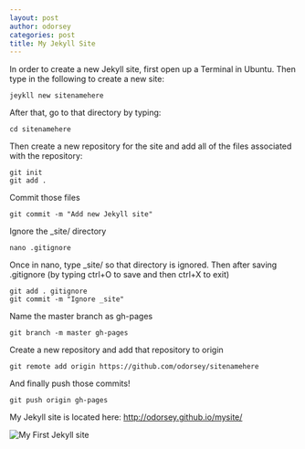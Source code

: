 ```yaml
---
layout: post
author: odorsey
categories: post
title: My Jekyll Site
---
```


In order to create a new Jekyll site, first open up a Terminal in Ubuntu. Then type in the following to create a new site:
```
jeykll new sitenamehere
```

After that, go to that directory by typing:
```
cd sitenamehere
```
Then create a new repository for the site and add all of the files associated with the repository:
```
git init
git add .
```

Commit those files
```
git commit -m "Add new Jekyll site"
```

Ignore the _site/ directory
```
nano .gitignore
```

Once in nano, type _site/ so that directory is ignored. Then after saving .gitignore (by typing ctrl+O to save and then ctrl+X to exit)
```
git add . gitignore
git commit -m "Ignore _site"
```

Name the master branch as gh-pages
```
git branch -m master gh-pages
```

Create a new repository and add that repository to origin
```
git remote add origin https://github.com/odorsey/sitenamehere
```
And finally push those commits!
```
git push origin gh-pages
```

My Jekyll site is located here: http://odorsey.github.io/mysite/

![My First Jekyll site](http://img201.imageshack.us/img201/7043/sri7.jpg "My First Jekyll Site")
